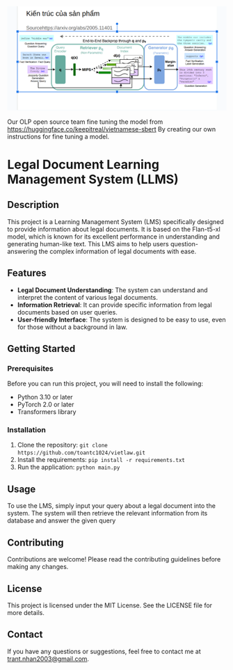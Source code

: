 ![Alt text](image.png)

Our OLP open source team fine tuning the model from https://huggingface.co/keepitreal/vietnamese-sbert
By creating our own instructions for fine tuning a model.

# Legal Document Learning Management System (LLMS)

## Description

This project is a Learning Management System (LMS) specifically designed to provide information about legal documents. It is based on the Flan-t5-xl model, which is known for its excellent performance in understanding and generating human-like text. This LMS aims to help users question-answering the complex information of legal documents with ease.

## Features

- **Legal Document Understanding**: The system can understand and interpret the content of various legal documents.
- **Information Retrieval**: It can provide specific information from legal documents based on user queries.
- **User-friendly Interface**: The system is designed to be easy to use, even for those without a background in law.

## Getting Started

### Prerequisites

Before you can run this project, you will need to install the following:

- Python 3.10 or later
- PyTorch 2.0 or later
- Transformers library

### Installation

1. Clone the repository: `git clone https://github.com/toantc1024/vietlaw.git`
2. Install the requirements: `pip install -r requirements.txt`
3. Run the application: `python main.py`

## Usage

To use the LMS, simply input your query about a legal document into the system. The system will then retrieve the relevant information from its database and answer the given query

## Contributing

Contributions are welcome! Please read the contributing guidelines before making any changes.

## License

This project is licensed under the MIT License. See the LICENSE file for more details.

## Contact

If you have any questions or suggestions, feel free to contact me at trant.nhan2003@gmail.com.

```

```
